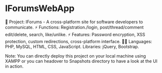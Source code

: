 # IForumsWebApp
🌟 Project: IForums - A cross-platform site for software developers to communicate. 
⚡ Functions: Registration./login, post/thread/comment edit/delete, search, like/unlike. 
⚡ Features: Password encryption, XSS protection, custom redirections, cross-platform interface. 
👩‍💻 Languages: PHP, MySQL, HTML, CSS, JavaScript. Libraries: jQuery, Bootstrap.

Note: You can directly deploy this project on your local machine using XAMPP or you can headover to Snapshots directory to have a look at the UI in action.
